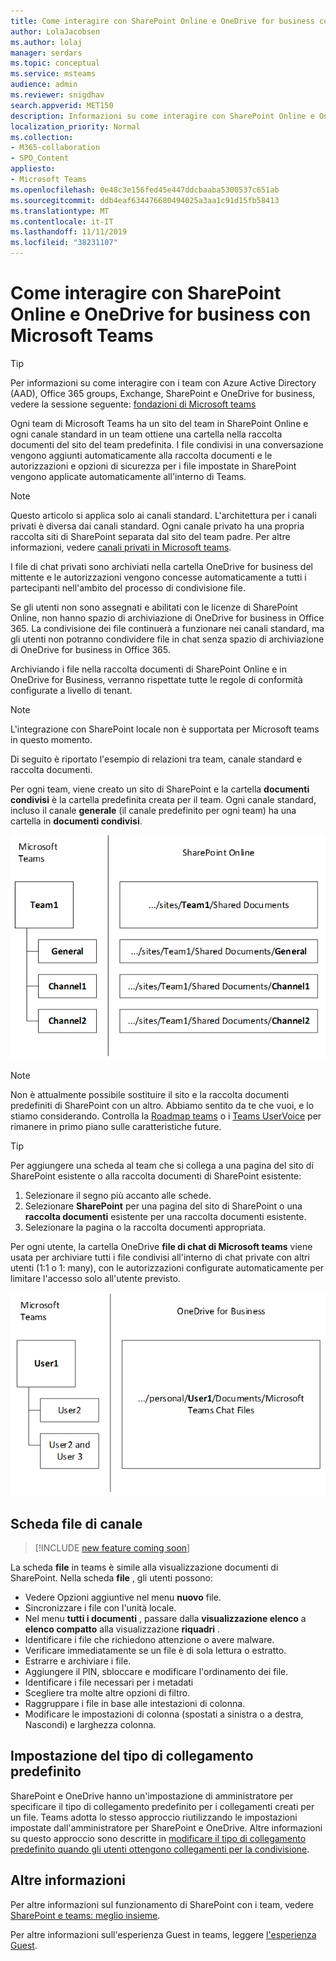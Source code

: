 ```yaml
---
title: Come interagire con SharePoint Online e OneDrive for business con Microsoft Teams
author: LolaJacobsen
ms.author: lolaj
manager: serdars
ms.topic: conceptual
ms.service: msteams
audience: admin
ms.reviewer: snigdhav
search.appverid: MET150
description: Informazioni su come interagire con SharePoint Online e OneDrive for business con Microsoft teams, ad esempio la modalità di archiviazione dei file di chat privati e la relazione tra il team, il canale standard e la raccolta documenti.
localization_priority: Normal
ms.collection:
- M365-collaboration
- SPO_Content
appliesto:
- Microsoft Teams
ms.openlocfilehash: 0e48c3e156fed45e447ddcbaaba5300537c651ab
ms.sourcegitcommit: ddb4eaf634476680494025a3aa1c91d15fb58413
ms.translationtype: MT
ms.contentlocale: it-IT
ms.lasthandoff: 11/11/2019
ms.locfileid: "38231107"
---
```

# <a name="how-sharepoint-online-and-onedrive-for-business-interact-with-microsoft-teams"></a>Come interagire con SharePoint Online e OneDrive for business con Microsoft Teams

> [!Tip]
> Per informazioni su come interagire con i team con Azure Active Directory (AAD), Office 365 groups, Exchange, SharePoint e OneDrive for business, vedere la sessione seguente: [fondazioni di Microsoft teams](https://aka.ms/teams-foundations)

Ogni team di Microsoft Teams ha un sito del team in SharePoint Online e ogni canale standard in un team ottiene una cartella nella raccolta documenti del sito del team predefinita. I file condivisi in una conversazione vengono aggiunti automaticamente alla raccolta documenti e le autorizzazioni e opzioni di sicurezza per i file impostate in SharePoint vengono applicate automaticamente all'interno di Teams.

> [!NOTE]
> Questo articolo si applica solo ai canali standard. L'architettura per i canali privati è diversa dai canali standard. Ogni canale privato ha una propria raccolta siti di SharePoint separata dal sito del team padre. Per altre informazioni, vedere [canali privati in Microsoft teams](private-channels.md).

I file di chat privati sono archiviati nella cartella OneDrive for business del mittente e le autorizzazioni vengono concesse automaticamente a tutti i partecipanti nell'ambito del processo di condivisione file.

Se gli utenti non sono assegnati e abilitati con le licenze di SharePoint Online, non hanno spazio di archiviazione di OneDrive for business in Office 365. La condivisione dei file continuerà a funzionare nei canali standard, ma gli utenti non potranno condividere file in chat senza spazio di archiviazione di OneDrive for business in Office 365.

Archiviando i file nella raccolta documenti di SharePoint Online e in OneDrive for Business, verranno rispettate tutte le regole di conformità configurate a livello di tenant. 

> [!NOTE]
> L'integrazione con SharePoint locale non è supportata per Microsoft teams in questo momento.

Di seguito è riportato l'esempio di relazioni tra team, canale standard e raccolta documenti.

Per ogni team, viene creato un sito di SharePoint e la cartella **documenti condivisi** è la cartella predefinita creata per il team. Ogni canale standard, incluso il canale **generale** (il canale predefinito per ogni team) ha una cartella in **documenti condivisi**.

![Diagramma delle cartelle documenti condivisi in SharePoint Online.](media/Understand_how_SharePoint_Online_and_OneDrive_for_Business_interact_with_Microsoft_Teams_image1.png)

> [!NOTE]
> Non è attualmente possibile sostituire il sito e la raccolta documenti predefiniti di SharePoint con un altro. Abbiamo sentito da te che vuoi, e lo stiamo considerando. Controlla la [Roadmap teams](https://aka.ms/teamsroadmap) o i [Teams UserVoice](https://aka.ms/TeamsUserVoice) per rimanere in primo piano sulle caratteristiche future.

> [!TIP]
> Per aggiungere una scheda al team che si collega a una pagina del sito di SharePoint esistente o alla raccolta documenti di SharePoint esistente:
> 1. Selezionare il segno più accanto alle schede.
> 2. Selezionare **SharePoint** per una pagina del sito di SharePoint o una **raccolta documenti** esistente per una raccolta documenti esistente.
> 3. Selezionare la pagina o la raccolta documenti appropriata.

Per ogni utente, la cartella OneDrive **file di chat di Microsoft teams** viene usata per archiviare tutti i file condivisi all'interno di chat private con altri utenti (1:1 o 1: many), con le autorizzazioni configurate automaticamente per limitare l'accesso solo all'utente previsto.

![Diagramma della cartella OneDrive denominata file di chat di Microsoft Teams](media/Understand_how_SharePoint_Online_and_OneDrive_for_Business_interact_with_Microsoft_Teams_image2.png)

## <a name="channel-files-tab"></a>Scheda file di canale

> [!INCLUDE [new feature coming soon](includes/new-feature-coming-soon-section.md)]

La scheda **file** in teams è simile alla visualizzazione documenti di SharePoint. Nella scheda **file** , gli utenti possono:

- Vedere Opzioni aggiuntive nel menu **nuovo** file.
- Sincronizzare i file con l'unità locale.
- Nel menu **tutti i documenti** , passare dalla **visualizzazione elenco** a **elenco compatto** alla visualizzazione **riquadri** .
- Identificare i file che richiedono attenzione o avere malware.
- Verificare immediatamente se un file è di sola lettura o estratto.
- Estrarre e archiviare i file.
- Aggiungere il PIN, sbloccare e modificare l'ordinamento dei file.
- Identificare i file necessari per i metadati
- Scegliere tra molte altre opzioni di filtro.
- Raggruppare i file in base alle intestazioni di colonna.
- Modificare le impostazioni di colonna (spostati a sinistra o a destra, Nascondi) e larghezza colonna.

## <a name="default-link-type-setting"></a>Impostazione del tipo di collegamento predefinito

SharePoint e OneDrive hanno un'impostazione di amministratore per specificare il tipo di collegamento predefinito per i collegamenti creati per un file. Teams adotta lo stesso approccio riutilizzando le impostazioni impostate dall'amministratore per SharePoint e OneDrive. Altre informazioni su questo approccio sono descritte in [modificare il tipo di collegamento predefinito quando gli utenti ottengono collegamenti per la condivisione](https://docs.microsoft.com/sharepoint/change-default-sharing-link). 

## <a name="more-information"></a>Altre informazioni

Per altre informazioni sul funzionamento di SharePoint con i team, vedere [SharePoint e teams: meglio insieme](https://techcommunity.microsoft.com/t5/Microsoft-SharePoint-Blog/SharePoint-and-Teams-Better-Together/ba-p/189593).

Per altre informazioni sull'esperienza Guest in teams, leggere [l'esperienza Guest](guest-experience.md).

